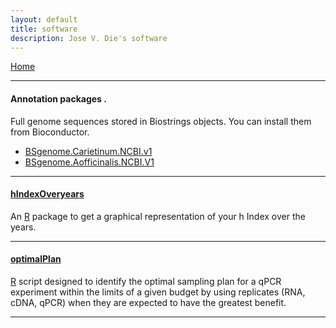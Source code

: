 ```yaml
---
layout: default
title: software
description: Jose V. Die's software
---
```

[Home](../index.html)
  
    
    
---
#### Annotation packages . 
Full genome sequences stored in Biostrings objects. You can install them from Bioconductor. 
  * [BSgenome.Carietinum.NCBI.v1](https://bioconductor.org/packages/devel/data/annotation/html/BSgenome.Carietinum.NCBI.v1.html)
  * [BSgenome.Aofficinalis.NCBI.V1](https://bioconductor.org/packages/devel/data/annotation/html/BSgenome.Aofficinalis.NCBI.V1.html)

---

#### <a name="hindex"></a>[hIndexOveryears](https://github.com/jdieramon/hIndex/blob/master/tutorial.md)  

An [R](http://www.r-project.org/) package to get a graphical representation of your h Index over the years.  


---

#### <a name="optimal"></a>[optimalPlan](https://github.com/jdieramon/BlueberryProject/blob/master/Optimal%20Plan/optimal_Plan.md)  

[R](http://www.r-project.org/) script designed to identify the optimal sampling plan for a qPCR experiment within the limits of a given budget by using replicates (RNA, cDNA, qPCR)  when they are expected to have the greatest benefit.  
  
---
